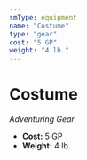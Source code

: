 ```yaml
---
smType: equipment
name: "Costume"
type: "gear"
cost: "5 GP"
weight: "4 lb."
---
```


# Costume
*Adventuring Gear*

- **Cost:** 5 GP
- **Weight:** 4 lb.
